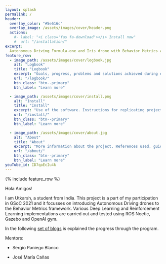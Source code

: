 ```yaml
---
layout: splash
permalink: /
header:
  overlay_color: "#5e616c"
  overlay_image: /assets/images/cover/header.png
  actions:
    #- label: "<i class='fas fa-download'></i> Install now"
    #  url: "/installation/"
excerpt: 
  Autonomous Driving Formula-one and Iris drone with Behavior Metrics and Deep Learning Studio
feature_row:
  - image_path: /assets/images/cover/logbook.jpg
    alt: "Logbook"
    title: "Logbook"
    excerpt: "Goals, progress, problems and solutions achieved during development"
    url: "/logbook/"
    btn_class: "btn--primary"
    btn_label: "Learn more"

  - image_path: /assets/images/cover/install.png
    alt: "Install"
    title: "Install"
    excerpt: "Use of the software. Instructions for replicating project content."
    url: "/install/"
    btn_class: "btn--primary"
    btn_label: "Learn more"

  - image_path: /assets/images/cover/about.jpg
    alt: "About"
    title: "About"
    excerpt: "More information about the project. References used, guides, articles, etc."
    url: "/about/"
    btn_class: "btn--primary"
    btn_label: "Learn more"   
youTube_id: ID7qaEcIu4k
---
```


{% include feature_row %}

Hola Amigos!

I am Utkarsh, a student from India. This project is a part of my participation in GSoC 2021 and it focusses on introducing Autonomous Driving drones to the Behavior Metrics framework. Various Deep Learning and Reinforcement Learning implementations are carried out and tested using ROS Noetic, Gazebo and OpenAI gym.

In the following [set of blogs](https://theroboticsclub.github.io/gsoc2021-Utkarsh_Mishra/logbook/) is explained the progress through the program.

Mentors:

* Sergio Paniego Blanco

* José María Cañas